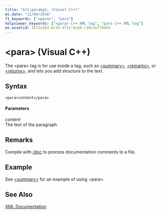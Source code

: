 ```yaml
---
title: "&lt;para&gt; (Visual C++)"
ms.date: "11/04/2016"
f1_keywords: ["<para>", "para"]
helpviewer_keywords: ["<para> C++ XML tag", "para C++ XML tag"]
ms.assetid: 35f2a1b3-bc14-4f13-bcb0-c39ccbf74d59
---
```

# &lt;para&gt; (Visual C++)

The \<para> tag is for use inside a tag, such as [\<summary>](../ide/summary-visual-cpp.md), [\<remarks>](../ide/remarks-visual-cpp.md), or [\<returns>](../ide/returns-visual-cpp.md), and lets you add structure to the text.

## Syntax

```
<para>content</para>
```

#### Parameters

*content*<br/>
The text of the paragraph.

## Remarks

Compile with [/doc](../build/reference/doc-process-documentation-comments-c-cpp.md) to process documentation comments to a file.

## Example

See [\<summary>](../ide/summary-visual-cpp.md) for an example of using \<para>.

## See Also

[XML Documentation](../ide/xml-documentation-visual-cpp.md)